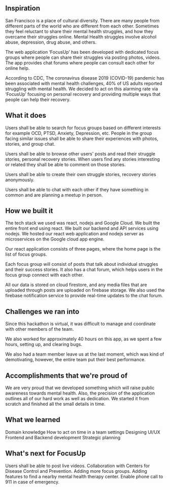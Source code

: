 ## Inspiration
San Francisco is a place of cultural diversity. There are many people from different parts of the world who are different from each other. Sometimes they feel reluctant to share their mental health struggles, and how they overcame their struggles online. Mental Health struggles involve alcohol abuse, depression, drug abuse, and others. 

The web application ‘FocusUp’ has been developed with dedicated focus groups where people can share their struggles via posting photos, videos. The app provides chat forums where people can consult each other for online help. 

According to CDC, The coronavirus disease 2019 (COVID-19) pandemic has been associated with mental health challenges, 40% of US adults reported struggling with mental health. We decided to act on this alarming rate via ‘FocusUp’ focusing on personal recovery and providing multiple ways that people can help their recovery. 

## What it does
Users shall be able to search for focus groups based on different interests for example OCD, PTSD, Anxiety, Depression, etc. People in the group facing similar issues shall be able to share their experiences with photos, stories, and group chat.

Users shall be able to browse other users' posts and read their struggle stories,  personal recovery stories. When users find any stories interesting or related they shall be able to comment on those stories.

Users shall be able to create their own struggle stories, recovery stories anonymously.

 Users shall be able to chat with each other if they have something in common and are planning a meetup in person.

## How we built it

The tech stack we used was react, nodejs and Google Cloud. We built the entire front end using react. We built our backend and API services using nodejs. We hosted our react web application and nodejs server as microservices on the Google cloud app engine.

Our react application consists of three pages, where the home page is the list of focus groups.

Each focus group will consist of posts that talk about individual struggles and their success stories. It also has a chat forum, which helps users in the focus group connect with each other.

All our data is stored on cloud firestore, and any media files that are uploaded through posts are uploaded on firebase storage.  We also used the firebase notification service to provide real-time updates to the chat forum.

## Challenges we ran into

Since this hackathon is virtual, it was difficult to manage and coordinate with other members of the team.

We also worked for approximately 40 hours on this app, as we spent a few hours, setting up, and clearing bugs.

We also had a team member leave us at the last moment, which was kind of demotivating, however, the entire team put their best performance. 

## Accomplishments that we're proud of

We are very proud that we developed something which will raise public awareness towards mental health. Also, the precision of the application outlines all of our hard work as well as dedication. We started it from scratch and finished all the small details in time. 

## What we learned

Domain knowledge
How to act on time in a team settings
Designing UI/UX
Frontend and Backend development
Strategic planning

## What's next for FocusUp

Users shall be able to post live videos.
Collaboration with Centers for Disease Control and Prevention.
Adding more focus groups. 
Adding features to find a nearby mental health therapy center.
Enable phone call to 911 in case of emergency.